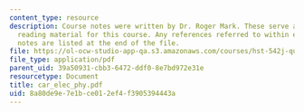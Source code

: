 ```yaml
---
content_type: resource
description: Course notes were written by Dr. Roger Mark. These serve as the primary
  reading material for this course. Any references referred to within each set of
  notes are listed at the end of the file.
file: https://ol-ocw-studio-app-qa.s3.amazonaws.com/courses/hst-542j-quantitative-physiology-organ-transport-systems-spring-2004/8a80de9e7e1bce012ef4f3905394443a_car_elec_phy.pdf
file_type: application/pdf
parent_uid: 39a50931-cbb3-6472-ddf0-8e7bd972e31e
resourcetype: Document
title: car_elec_phy.pdf
uid: 8a80de9e-7e1b-ce01-2ef4-f3905394443a
---
```

